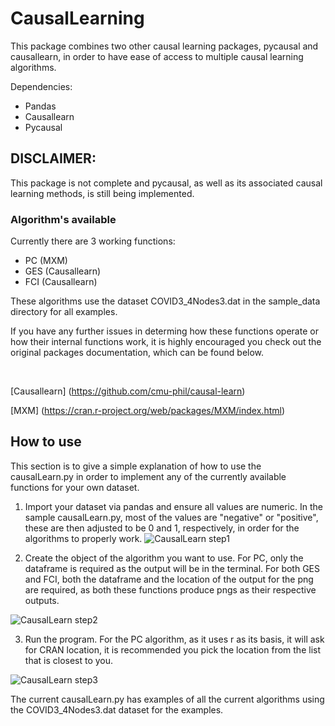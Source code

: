 # CausalLearning
This package combines two other causal learning packages, pycausal and causallearn, in order to have ease of access to multiple causal learning algorithms.

Dependencies:
- Pandas
- Causallearn
- Pycausal

## DISCLAIMER:

This package is not complete and pycausal, as well as its associated causal learning methods, is still being implemented.

### Algorithm's available

Currently there are 3 working functions:
- PC (MXM)
- GES (Causallearn)
- FCI (Causallearn)

These algorithms use the dataset COVID3_4Nodes3.dat in the sample_data directory for all examples.

If you have any further issues in determing how these functions operate or how their internal functions work, it is highly encouraged you check out the original packages documentation, which can be found below.

<br/>

[Causallearn] (https://github.com/cmu-phil/causal-learn)

[MXM] (https://cran.r-project.org/web/packages/MXM/index.html)

## How to use

This section is to give a simple explanation of how to use the causalLearn.py in order to implement any of the currently available functions for your own dataset.

1. Import your dataset via pandas and ensure all values are numeric. In the sample causalLearn.py, most of the values are "negative" or "positive", these are then adjusted to be 0 and 1, respectively, in order for the algorithms to properly work.
![CausalLearn step1](https://user-images.githubusercontent.com/79263753/215180723-944e1c79-215b-4aa7-b1f6-a716816a578b.png)

2. Create the object of the algorithm you want to use. For PC, only the dataframe is required as the output will be in the terminal. For both GES and FCI, both the dataframe and the location of the output for the png are required, as both these functions produce pngs as their respective outputs.

![CausalLearn step2](https://user-images.githubusercontent.com/79263753/215180872-17d35776-2b81-4c7f-a09f-184e9979191f.png)

3. Run the program. For the PC algorithm, as it uses r as its basis, it will ask for CRAN location, it is recommended you pick the location from the list that is closest to you.

![CausalLearn step3](https://user-images.githubusercontent.com/79263753/215181260-e1547870-ae0a-44f5-b7d0-0d0ba72f9e37.png)

The current causalLearn.py has examples of all the current algorithms using the COVID3_4Nodes3.dat dataset for the examples.
